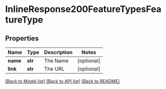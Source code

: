 # InlineResponse200FeatureTypesFeatureType

## Properties
Name | Type | Description | Notes
------------ | ------------- | ------------- | -------------
**name** | **str** | The Name | [optional] 
**link** | **str** | The URL | [optional] 

[[Back to Model list]](../README.md#documentation-for-models) [[Back to API list]](../README.md#documentation-for-api-endpoints) [[Back to README]](../README.md)


